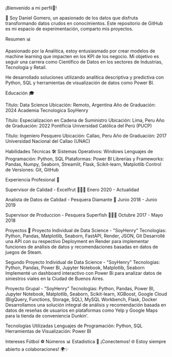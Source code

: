¡Bienvenido a mi perfil🚀!

👋 Soy Daniel Gomero, un apasionado de los datos que disfruta transformando datos crudos en conocimientos. Este repositorio de GitHub es mi espacio de experimentación, comparto mis proyectos.

Resumen 📊

Apasionado por la Analítica, estoy entusiasmado por crear modelos de machine learning que impacten en los KPI de los negocio. Mi objetivo es seguir una carrera como Científico de Datos en los sectores de Industrias, Tecnología y Retail.

He desarrollado soluciones utilizando analítica descriptiva y predictiva con Python, SQL y herramientas de visualización de datos como Power BI.

Educación 🎓

Título: Data Science
Ubicación: Remoto, Argentina
Año de Graduación: 2024
Academia Tecnologica SoyHenry

Título: Especializacion en Cadena de Suministro
Ubicación: Lima, Peru
Año de Graduación: 2022
Pontificia Universidad Católica del Perú (PUCP)

Título: Ingeniero Pesquero
Ubicación: Callao, Peru
Año de Graduación: 2017
Universidad Nacional del Callao (UNAC)

Habilidades Técnicas 🛠️ 
Sistemas Operativos: Windows
Lenguajes de Programación: Python, SQL
Plataformas: Power BI
Librerías y Frameworks: Pandas, Numpy, Seaborn, Streamlit, Flask, Scikit-learn, Matplotlib
Control de Versiones: Git, GitHub

Experiencia Profesional 💼

Supervisor de Calidad - Excelfrut 👷🏼‍♂️
Enero 2020 - Actualidad

Analista de Datos de Calidad - Pesquera Diamante 🏦
Junio 2018 - Junio 2019

Supervisor de Produccion - Pesquera Superfish 👷🏼‍♂️
Octubre 2017 - Mayo 2018

Proyectos 🌟 
Proyecto Individual de Data Science - "SoyHenry"
Tecnologías: Python, Pandas, Matplotlib, Seaborn, FastAPI, Render, JSON, Git
Desarrollé una API con su respectivo Deployment en Render para implementar funciones de análisis de datos y recomendaciones basadas en datos de juegos de Steam.

Segundo Proyecto Individual de Data Science - "SoyHenry"
Tecnologías: Python, Pandas, Power Bi, Jupyter Notebook, Matplotlib, Seaborn
Implementé un dashboard interactivo con Power Bi para analizar datos de siniestros viales en la Ciudad de Buenos Aires.

Proyecto Grupal - "SoyHenry"
Tecnologías: Python, Pandas, Power BI, Jupyter Notebook, Matplotlib, Seaborn, Scikit-learn, XGBoost, Google Cloud (BigQuery, Functions, Storage, SQL), MySQL Workbench, Flask, Docker
Desarrollamos una solución integral de análisis y recomendación basada en datos de reseñas de usuarios en plataformas como Yelp y Google Maps para la tienda de conveniencia Dunkin'.

Tecnologías Utilizadas
Lenguajes de Programación: Python, SQL
Herramientas de Visualización: Power BI

Intereses
Fútbol ⚽️
Números 📊
Estadistica 🏦
¡Conectemos! 🌐
Estoy siempre abierto a colaboraciones! 🌍✨

